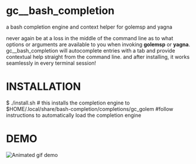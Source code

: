 # gc__bash_completion
a bash completion engine and context helper for golemsp and yagna

never again be at a loss in the middle of the command line as to what options or arguments are available to you when invoking **golemsp** or **yagna**. gc__bash_completion will autocomplete entries with a tab and provide contextual help straight from the command line. and after installing, it works seamlessly in every terminal session!

# INSTALLATION
$ ./install.sh # this installs the completion engine to $HOME/.local/share/bash-completion/completions/gc_golem
#follow instructions to automatically load the completion engine

# DEMO
![Animated gif demo](https://krunch3r76.github.io/gc__bash_completion/gc__completion.gif)
